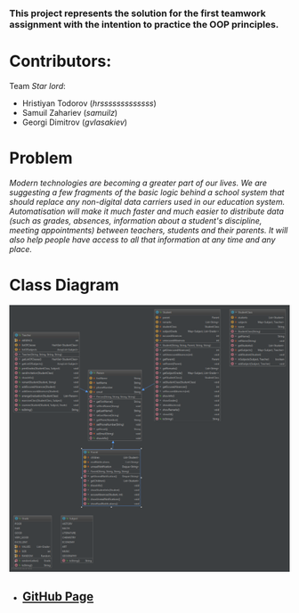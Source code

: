 ### This project represents the solution for the first teamwork assignment with the intention to practice the OOP principles.

# Contributors:
Team *Star lord*:
- Hristiyan Todorov (*hrsssssssssssss*)
- Samuil Zahariev (*samuilz*)
- Georgi Dimitrov (*gvlasakiev*)

# Problem
*Modern technologies are becoming a greater part of our lives. We are suggesting a few fragments of the basic logic behind a school system  that should replace any non-digital data carriers used in our education system. Automatisation will make it much faster and much easier to distribute data (such as grades, absences, information about a student's discipline, meeting appointments) between teachers, students and their parents. It will also help people have access to all that information at any time and any place.*

# Class Diagram
![alt text](https://github.com/gvlasakiev/StudentsSystem/blob/master/student-system/src/UML/uml-diagram.png)

 - ## [GitHub Page](https://github.com/gvlasakiev/StudentsSystem)
